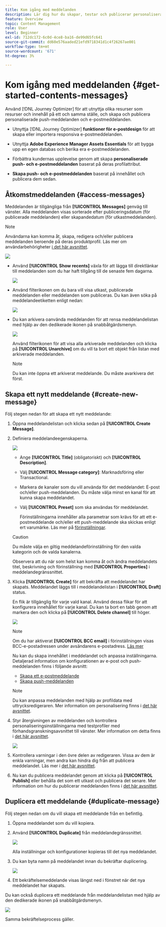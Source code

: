 ```yaml
---
title: Kom igång med meddelanden
description: Lär dig hur du skapar, testar och publicerar personaliserade meddelanden i Journey Optimizer
feature: Overview
topic: Content Management
role: User
level: Beginner
exl-id: 712dc172-6c0d-4ce8-ba16-de99d65fc641
source-git-commit: dd60e576aaded21efd9718341d1c4f26267ae001
workflow-type: tm+mt
source-wordcount: '671'
ht-degree: 3%

---
```


# Kom igång med meddelanden {#get-started-contents-messages}

Använd [!DNL Journey Optimizer] för att utnyttja olika resurser som resurser och innehåll på ett och samma ställe, och skapa och publicera personaliserade push-meddelanden och e-postmeddelanden.

* Utnyttja [!DNL Journey Optimizer] **funktioner för e-postdesign** för att skapa eller importera responsiva e-postmeddelanden.

* Utnyttja **Adobe Experience Manager Assets Essentials** för att bygga upp en egen databas och berika era e-postmeddelanden.

* Förbättra kundernas upplevelse genom att skapa **personaliserade push- och e-postmeddelanden** baserat på deras profilattribut.

* **Skapa push- och e-postmeddelanden** baserat på innehållet och publicera dem sedan.

## Åtkomstmeddelanden {#access-messages}

Meddelanden är tillgängliga från **[!UICONTROL Messages]** genväg till vänster. Alla meddelanden visas sorterade efter publiceringsdatum (för publicerade meddelanden) eller skapandedatum (för utkastmeddelanden).

>[!NOTE]
>
>Användarna kan komma åt, skapa, redigera och/eller publicera meddelanden beroende på deras produktprofil. Läs mer om användarbehörigheter [i det här avsnittet](../administration/permissions.md).

![](assets/messages-list.png)

* Använd **[!UICONTROL Show recents]** växla för att lägga till direktlänkar till meddelanden som du har haft tillgång till de senaste fem dagarna.

   ![](assets/show-recent-messages.png)

* Använd filterikonen om du bara vill visa utkast, publicerade meddelanden eller meddelanden som publiceras. Du kan även söka på meddelandeetiketten enligt nedan:

   ![](assets/filter-messages.png)

* Du kan arkivera oanvända meddelanden för att rensa meddelandelistan med hjälp av den dedikerade ikonen på snabbåtgärdsmenyn.

   ![](assets/archive-message.png)

   Använd filterikonen för att visa alla arkiverade meddelanden och klicka på **[!UICONTROL Unarchive]** om du vill ta bort ett objekt från listan med arkiverade meddelanden.

   >[!NOTE]
   >
   >Du kan inte öppna ett arkiverat meddelande. Du måste avarkivera det först.

## Skapa ett nytt meddelande {#create-new-message}

Följ stegen nedan för att skapa ett nytt meddelande:

1. Öppna meddelandelistan och klicka sedan på **[!UICONTROL Create Message]**.

1. Definiera meddelandeegenskaperna.

   ![](assets/create-message-properties.png)

   * Ange **[!UICONTROL Title]** (obligatoriskt) och **[!UICONTROL Description]**.

   * Välj **[!UICONTROL Message category]**: Marknadsföring eller Transactional.

   * Markera de kanaler som du vill använda för det meddelandet: E-post och/eller push-meddelanden. Du måste välja minst en kanal för att kunna skapa meddelandet.

   <!--
   >[!NOTE]
   >
   >You can click the **[!UICONTROL Frequency rule]** link to view the frequency rules that will apply for the selected category and channel(s). Learn more on [frequency rules](../configuration/frequency-rules.md).
   -->

   * Välj **[!UICONTROL Preset]** som ska användas för meddelandet.

      Förinställningarna innehåller alla parametrar som krävs för att ett e-postmeddelande och/eller ett push-meddelande ska skickas enligt ert varumärke. Läs mer på [förinställningar](../configuration/message-presets.md).
   >[!CAUTION]
   >
   >Du måste välja en giltig meddelandeförinställning för den valda kategorin och de valda kanalerna.

   Observera att du när som helst kan komma åt och ändra meddelandets titel, beskrivning och förinställning med **[!UICONTROL Properties]** i meddelandegränssnittet.

1. Klicka **[!UICONTROL Create]** för att bekräfta att meddelandet har skapats. Meddelandet läggs till i meddelandelistan i **[!UICONTROL Draft]** status.

   En flik är tillgänglig för varje vald kanal. Använd dessa flikar för att konfigurera innehållet för varje kanal. Du kan ta bort en tabb genom att markera den och klicka på **[!UICONTROL Delete channel]** till höger.

   ![](assets/create-messages-content.png)

   >[!NOTE]
   >
   >Om du har aktiverat **[!UICONTROL BCC email]** i förinställningen visas BCC-e-postadressen under avsändarens e-postadress. [Läs mer](../configuration/email-settings.md#bcc-email)

   Nu kan du skapa innehållet i meddelandet och anpassa inställningarna. Detaljerad information om konfigurationen av e-post och push-meddelanden finns i följande avsnitt:

   * [Skapa ett e-postmeddelande](create-email.md)
   * [Skapa push-meddelanden](create-push.md)

   >[!NOTE]
   >   
   >Du kan anpassa meddelanden med hjälp av profildata med uttrycksredigeraren. Mer information om personalisering finns i [det här avsnittet](../personalization/personalize.md).

1. Styr återgivningen av meddelanden och kontrollera personaliseringsinställningarna med testprofiler med förhandsgranskningsavsnittet till vänster. Mer information om detta finns i [det här avsnittet](../design/preview.md).

   ![](assets/messages-simple-preview.png)

1. Kontrollera varningar i den övre delen av redigeraren.  Vissa av dem är enkla varningar, men andra kan hindra dig från att publicera meddelandet. Läs mer i [det här avsnittet](alerts.md).

1. Nu kan du publicera meddelandet genom att klicka på **[!UICONTROL Publish]** eller behålla det som ett utkast och publicera det senare. Mer information om hur du publicerar meddelanden finns i [det här avsnittet](publish-manage-message.md).

## Duplicera ett meddelande {#duplicate-message}

Följ stegen nedan om du vill skapa ett meddelande från en befintlig.

1. Öppna meddelandet som du vill kopiera.

1. Använd **[!UICONTROL Duplicate]** från meddelandegränssnittet.

   ![](assets/message-duplicate.png)

   Alla inställningar och konfigurationer kopieras till det nya meddelandet.

1. Du kan byta namn på meddelandet innan du bekräftar duplicering.

   ![](assets/message-duplicate-confirm.png)

1. Ett bekräftelsemeddelande visas längst ned i fönstret när det nya meddelandet har skapats.

Du kan också duplicera ett meddelande från meddelandelistan med hjälp av den dedikerade ikonen på snabbåtgärdsmenyn.

![](assets/message-duplicate-from-list.png)

Samma bekräftelseprocess gäller.

